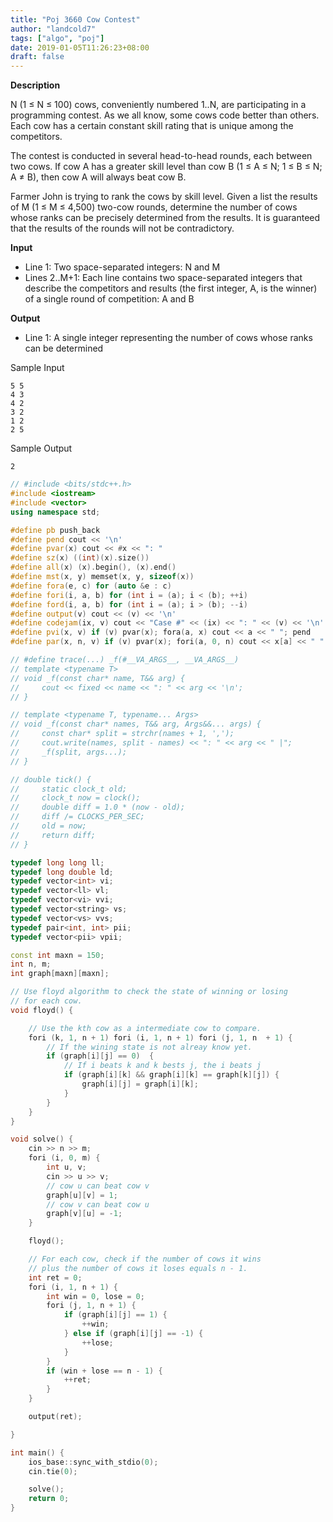 ```yaml
---
title: "Poj 3660 Cow Contest"
author: "landcold7"
tags: ["algo", "poj"]
date: 2019-01-05T11:26:23+08:00
draft: false
---
```


**Description**

N (1 ≤ N ≤ 100) cows, conveniently numbered 1..N, are participating in a programming contest. As we all know, some cows code better than others. Each cow has a certain constant skill rating that is unique among the competitors.

The contest is conducted in several head-to-head rounds, each between two cows. If cow A has a greater skill level than cow B (1 ≤ A ≤ N; 1 ≤ B ≤ N; A ≠ B), then cow A will always beat cow B.

Farmer John is trying to rank the cows by skill level. Given a list the results of M (1 ≤ M ≤ 4,500) two-cow rounds, determine the number of cows whose ranks can be precisely determined from the results. It is guaranteed that the results of the rounds will not be contradictory.

**Input**

* Line 1: Two space-separated integers: N and M
* Lines 2..M+1: Each line contains two space-separated integers that describe the competitors and results (the first integer, A, is the winner) of a single round of competition: A and B

**Output**

* Line 1: A single integer representing the number of cows whose ranks can be determined


Sample Input

```
5 5
4 3
4 2
3 2
1 2
2 5
```

Sample Output

```
2
```

```c++
// #include <bits/stdc++.h>
#include <iostream>
#include <vector>
using namespace std;

#define pb push_back
#define pend cout << '\n'
#define pvar(x) cout << #x << ": "
#define sz(x) ((int)(x).size())
#define all(x) (x).begin(), (x).end()
#define mst(x, y) memset(x, y, sizeof(x))
#define fora(e, c) for (auto &e : c)
#define fori(i, a, b) for (int i = (a); i < (b); ++i)
#define ford(i, a, b) for (int i = (a); i > (b); --i)
#define output(v) cout << (v) << '\n'
#define codejam(ix, v) cout << "Case #" << (ix) << ": " << (v) << '\n'
#define pvi(x, v) if (v) pvar(x); fora(a, x) cout << a << " "; pend
#define par(x, n, v) if (v) pvar(x); fori(a, 0, n) cout << x[a] << " "; pend

// #define trace(...) _f(#__VA_ARGS__, __VA_ARGS__)
// template <typename T>
// void _f(const char* name, T&& arg) {
//     cout << fixed << name << ": " << arg << '\n';
// }

// template <typename T, typename... Args>
// void _f(const char* names, T&& arg, Args&&... args) {
//     const char* split = strchr(names + 1, ',');
//     cout.write(names, split - names) << ": " << arg << " |";
//     _f(split, args...);
// }

// double tick() {
//     static clock_t old;
//     clock_t now = clock();
//     double diff = 1.0 * (now - old);
//     diff /= CLOCKS_PER_SEC;
//     old = now;
//     return diff;
// }

typedef long long ll;
typedef long double ld;
typedef vector<int> vi;
typedef vector<ll> vl;
typedef vector<vi> vvi;
typedef vector<string> vs;
typedef vector<vs> vvs;
typedef pair<int, int> pii;
typedef vector<pii> vpii;

const int maxn = 150;
int n, m;
int graph[maxn][maxn];

// Use floyd algorithm to check the state of winning or losing
// for each cow.
void floyd() {

    // Use the kth cow as a intermediate cow to compare.
    fori (k, 1, n + 1) fori (i, 1, n + 1) fori (j, 1, n  + 1) {
        // If the wining state is not alreay know yet.
        if (graph[i][j] == 0)  {
            // If i beats k and k bests j, the i beats j
            if (graph[i][k] && graph[i][k] == graph[k][j]) {
                graph[i][j] = graph[i][k];
            }
        }
    }
}

void solve() {
    cin >> n >> m;
    fori (i, 0, m) {
        int u, v;
        cin >> u >> v;
        // cow u can beat cow v
        graph[u][v] = 1;
        // cow v can beat cow u
        graph[v][u] = -1;
    }

    floyd();

    // For each cow, check if the number of cows it wins
    // plus the number of cows it loses equals n - 1.
    int ret = 0;
    fori (i, 1, n + 1) {
        int win = 0, lose = 0;
        fori (j, 1, n + 1) {
            if (graph[i][j] == 1) {
                ++win;
            } else if (graph[i][j] == -1) {
                ++lose;
            }
        }
        if (win + lose == n - 1) {
            ++ret;
        }
    }

    output(ret);

}

int main() {
    ios_base::sync_with_stdio(0);
    cin.tie(0);

    solve();
    return 0;
}
```

